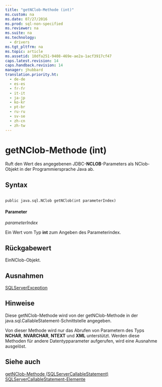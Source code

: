 ```yaml
---
title: "getNClob-Methode (int)"
ms.custom: na
ms.date: 07/27/2016
ms.prod: sql-non-specified
ms.reviewer: na
ms.suite: na
ms.technology: 
  - drivers
ms.tgt_pltfrm: na
ms.topic: article
ms.assetid: 10dfa251-9408-469e-ae2a-1acf3917cf47
caps.latest.revision: 14
caps.handback.revision: 14
manager: jhubbard
translation.priority.ht: 
  - de-de
  - es-es
  - fr-fr
  - it-it
  - ja-jp
  - ko-kr
  - pt-br
  - ru-ru
  - sv-se
  - zh-cn
  - zh-tw
---
```

# getNClob-Methode (int)
  Ruft den Wert des angegebenen JDBC\-**NCLOB**\-Parameters als NClob\-Objekt in der Programmiersprache Java ab.  
  
## Syntax  
  
```  
  
public java.sql.NClob getNClob(int parameterIndex)  
```  
  
#### Parameter  
 *parameterIndex*  
  
 Ein Wert vom Typ **int** zum Angeben des Parameterindex.  
  
## Rückgabewert  
 EinNClob\-Objekt.  
  
## Ausnahmen  
 [SQLServerException](../content/SQLServerException-Class.md)  
  
## Hinweise  
 Diese getNClob\-Methode wird von der getNClob\-Methode in der java.sql.CallableStatement\-Schnittstelle angegeben.  
  
 Von dieser Methode wird nur das Abrufen von Parametern des Typs **NCHAR**, **NVARCHAR**, **NTEXT** und **XML** unterstützt. Werden diese Methoden für andere Datentypparameter aufgerufen, wird eine Ausnahme ausgelöst.  
  
## Siehe auch  
 [getNClob-Methode &#40;SQLServerCallableStatement&#41;](../content/getNClob-Method--SQLServerCallableStatement-.md)   
 [SQLServerCallableStatement-Elemente](../content/SQLServerCallableStatement-Members.md)  
  
  